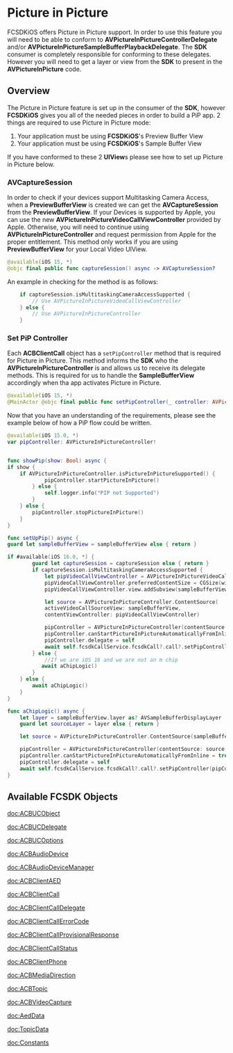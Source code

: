 # Picture in Picture

FCSDKiOS offers Picture in Picture support. In order to use this feature you will need to be able to conform to **AVPictureInPictureControllerDelegate** and/or **AVPictureInPictureSampleBufferPlaybackDelegate**. The **SDK** consumer is completely responsible for conforming to these delegates. However you will need to get a layer or view from the **SDK** to present in the **AVPictureInPicture** code.

## Overview

The Picture in Picture feature is set up in the consumer of the **SDK**, however **FCSDKiOS** gives you all of the needed pieces in order to build a PiP app. 2 things are required to use Picture in Picture mode:

1. Your application must be using **FCSDKiOS**'s Preview Buffer View
2. Your application must be using **FCSDKiOS**'s Sample Buffer View

If you have conformed to these 2 **UIView**s please see how to set up Picture in Picture below.

### AVCaptureSession
In order to check if your devices support Multitasking Camera Access, when a **PreviewBufferView** is created we can get the **AVCaptureSession** from the **PreviewBufferView**. If your Devices is supported by Apple, you can use the new **AVPictureInPictureVideoCallViewController** provided by Apple. Otherwise, you will need to continue using **AVPictureInPictureController** and request permission from Apple for the proper entitlement. This method only works if you are using **PreviewBufferView** for your Local Video UIView.
```swift
@available(iOS 15, *)
@objc final public func captureSession() async -> AVCaptureSession?
```

An example in checking for the method is as follows:
```swift
    if captureSession.isMultitaskingCameraAccessSupported {
        // Use AVPictureInPictureVideoCallViewController
    } else {
        // Use AVPictureInPictureController
    }
```

### Set PiP Controller
Each **ACBClientCall** object has a `setPipController` method that is required for Picture in Picture. This method informs the **SDK** who the **AVPictureInPictureController** is and allows us to receive its delegate methods. This is required for us to handle the **SampleBufferView** accordingly when tha app activates Picture in Picture.
```swift
@available(iOS 15, *)
@MainActor @objc final public func setPipController(_ controller: AVPictureInPictureController) async
```

Now that you have an understanding of the requirements, please see the example below of how a PiP flow could be written.

```swift
@available(iOS 15.0, *)
var pipController: AVPictureInPictureController!


func showPip(show: Bool) async {
if show {
    if AVPictureInPictureController.isPictureInPictureSupported() {
            pipController.startPictureInPicture()
        } else {
            self.logger.info("PIP not Supported")
        }
    } else {
        pipController.stopPictureInPicture()
    }
}

func setUpPip() async {
guard let sampleBufferView = sampleBufferView else { return }

if #available(iOS 16.0, *) {
        guard let captureSession = captureSession else { return }
        if captureSession.isMultitaskingCameraAccessSupported {
            let pipVideoCallViewController = AVPictureInPictureVideoCallViewController()
            pipVideoCallViewController.preferredContentSize = CGSize(width: 1080, height: 1920)
            pipVideoCallViewController.view.addSubview(sampleBufferView)

            let source = AVPictureInPictureController.ContentSource(
            activeVideoCallSourceView: sampleBufferView,
            contentViewController: pipVideoCallViewController)

            pipController = AVPictureInPictureController(contentSource: source)
            pipController.canStartPictureInPictureAutomaticallyFromInline = true
            pipController.delegate = self
            await self.fcsdkCallService.fcsdkCall?.call?.setPipController(pipController)
        } else {
            //If we are iOS 16 and we are not an m chip
           await aChipLogic()
        }
    } else {
        await aChipLogic()
    }
}

func aChipLogic() async {
    let layer = sampleBufferView.layer as? AVSampleBufferDisplayLayer
    guard let sourceLayer = layer else { return }

    let source = AVPictureInPictureController.ContentSource(sampleBufferDisplayLayer: sourceLayer, playbackDelegate: self)

    pipController = AVPictureInPictureController(contentSource: source)
    pipController.canStartPictureInPictureAutomaticallyFromInline = true
    pipController.delegate = self
    await self.fcsdkCallService.fcsdkCall?.call?.setPipController(pipController)
}

```

## Available FCSDK Objects
<doc:ACBUCObject>

<doc:ACBUCDelegate>

<doc:ACBUCOptions>

<doc:ACBAudioDevice>

<doc:ACBAudioDeviceManager>

<doc:ACBClientAED>

<doc:ACBClientCall>

<doc:ACBClientCallDelegate>

<doc:ACBClientCallErrorCode>

<doc:ACBClientCallProvisionalResponse>

<doc:ACBClientCallStatus>

<doc:ACBClientPhone>

<doc:ACBMediaDirection>

<doc:ACBTopic>

<doc:ACBVideoCapture>

<doc:AedData>

<doc:TopicData>

<doc:Constants>

